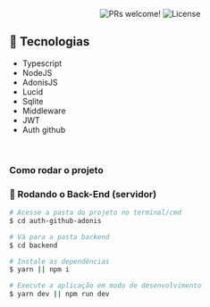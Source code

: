 <p align="center">
 <img src="https://img.shields.io/static/v1?label=PRs&message=welcome&color=49AA26&labelColor=000000" alt="PRs welcome!" />

  <img alt="License" src="https://img.shields.io/static/v1?label=license&message=MIT&color=49AA26&labelColor=000000">
</p>

## 🚀 Tecnologias

- Typescript
- NodeJS
- AdonisJS
- Lucid
- Sqlite
- Middleware
- JWT
- Auth github

</br>

### Como rodar o projeto

### 🎲 Rodando o Back-End (servidor)

```bash
# Acesse a pasta do projeto no terminal/cmd
$ cd auth-github-adonis

# Vá para a pasta backend
$ cd backend

# Instale as dependências
$ yarn || npm i

# Execute a aplicação em modo de desenvolvimento
$ yarn dev || npm run dev

```
